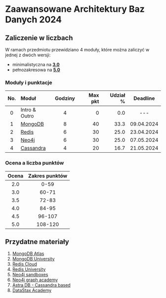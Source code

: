 # Zaawansowane Architektury Baz Danych 2024

## Zaliczenie w liczbach

W ramach przedmiotu przewidziano 4 moduły, które można zaliczyć w jednej z dwóch wersji:

- minimalistyczna na **[3.0](/minimal-labs.md)**
- pełnozakresowa na **[5.0](/full-labs.md)**

### Moduły i punktacje

| No. | Moduł                             | Godziny | Max pkt | Udział % |  Deadline  |
| :-: | :-------------------------------- | :-----: | ------: | -------: | :--------: |
|  0  | Intro & Outro                     |    4    |       0 |      0.0 |    ---     |
|  1  | [MongoDB](/mongodb/README.md)     |    8    |      40 |     33.3 | 09.04.2024 |
|  2  | [Redis](/redis/README.md)         |    6    |      30 |     25.0 | 23.04.2024 |
|  3  | [Neo4j](/neo4j/README.md)         |    6    |      30 |     25.0 | 07.05.2024 |
|  4  | [Cassandra](/cassandra/README.md) |    4    |      20 |     16.7 | 21.05.2024 |

### Ocena a liczba punktów

| Ocena | Zakres punktów |
| :---: | :------------: |
|  2.0  |      0-59      |
|  3.0  |     60-71      |
|  3.5  |     72-83      |
|  4.0  |     84-95      |
|  4.5  |     96-107     |
|  5.0  |    108-120     |

## Przydatne materiały

1. [MongoDB Atlas](https://www.mongodb.com/cloud/atlas)
2. [MongoDB University](https://learn.mongodb.com/)
3. [Redis Cloud](https://app.redislabs.com/)
4. [Redis University](https://university.redis.com/)
5. [Neo4j sandboxes](https://neo4j.com/sandbox/)
6. [Neo4j graph academy](https://graphacademy.neo4j.com/)
7. [Astra DB - Cassandra based](https://www.datastax.com/products/datastax-astra)
8. [DataStax Academy](https://datastax.academy/)
